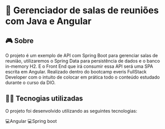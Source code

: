 # 👀 Gerenciador de salas de reuniões com Java e Angular

## 🎮️ Sobre
O projeto é um exemplo de API com Spring Boot para gerenciar salas de reunião, utilizaremos o Spring Data para persistência de dados e o banco in-memory H2. E o Front End que irá consumir essa API será uma SPA escrita em Angular. 
Realizado dentro do bootcamp everis FullStack Developer com o intuito de colocar em prática todo o conteúdo estudado durante o curso da DIO.

## 👨‍💻️ Tecnogias utilizadas
O projeto foi desenvolvido utilizando as seguintes tecnologias:

💻️Angular 💻️Spring boot

